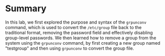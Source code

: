 # Summary

In this lab, we first explored the purpose and syntax of the `grpunconv` command, which is used to convert the `/etc/group` file back to the traditional format, removing the password field and effectively disabling group-level passwords. We then learned how to remove a group from the system using the `grpunconv` command, by first creating a new group named "testgroup" and then using `grpunconv` to convert the group file.
